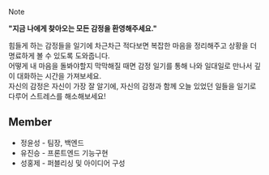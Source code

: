 > [!note]
> **"지금 나에게 찾아오는 모든 감정을 환영해주세요."**
> 
> 힘들게 하는 감정들을 일기에 차근차근 적다보면 복잡한 마음을 정리해주고 상황을 더 명료하게 볼 수 있도록 도와줍니다.   
> 어떻게 내 마음을 돌봐야할지 막막해질 때면 감정 일기를 통해 나와 일대일로 만나서 깊이 대화하는 시간을 가져보세요.    
> 자신의 감정은 자신이 가장 잘 알기에, 자신의 감정과 함께 오늘 있었던 일들을 일기로 다루어 스트레스를 해소해보세요!

## Member
- 정윤성 - 팀장, 백엔드
- 유진승 - 프론트엔드 기능구현
- 성홍제 - 퍼블리싱 및 아이디어 구성
